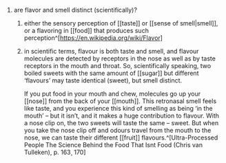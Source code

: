 1. are flavor and smell distinct (scientifically)?
	1. either the sensory perception of [[taste]] or [[sense of smell|smell]], or a flavoring in [[food]] that produces such perception^[https://en.wikipedia.org/wiki/Flavor]
	2. in scientific terms, flavour is both taste and smell, and flavour molecules are detected by receptors in the nose as well as by taste receptors in the mouth and throat. So, scientifically speaking, two boiled sweets with the same amount of [[sugar]] but different ‘flavours’ may taste identical (sweet), but smell distinct.
	   
	   If you put food in your mouth and chew, molecules go up your [[nose]] from the back of your [[mouth]]. This retronasal smell feels like taste, and you experience this kind of smelling as being ‘in the mouth’ – but it isn’t, and it makes a huge contribution to flavour. With a nose clip on, the two sweets will taste the same – sweet. But when you take the nose clip off and odours travel from the mouth to the nose, we can taste their different [[fruit]] flavours.^[Ultra-Processed People The Science Behind the Food That Isnt Food (Chris van Tulleken), p. 163¸ 170]